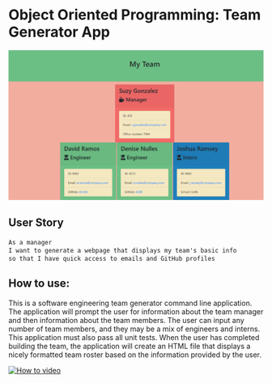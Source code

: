 # Object Oriented Programming: Team Generator App 

![webpage image](./webpage-image.PNG)

## User Story

```
As a manager
I want to generate a webpage that displays my team's basic info
so that I have quick access to emails and GitHub profiles
```

## How to use:

This is a software engineering team generator command line application. The application will prompt the user for information about the team manager and then information about the team members. The user can input any number of team members, and they may be a mix of engineers and interns. This application must also pass all unit tests. When the user has completed building the team, the application will create an HTML file that displays a nicely formatted team roster based on the information provided by the user. 


[![How to video](http://img.youtube.com/vi/nQ8QDFTF_gA/0.jpg)](http://www.youtube.com/watch?v=nQ8QDFTF_gA "How to video")